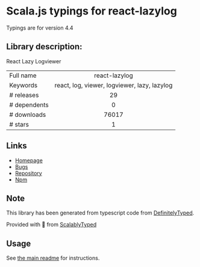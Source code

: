 
# Scala.js typings for react-lazylog

Typings are for version 4.4

## Library description:
React Lazy Logviewer

|                    |                 |
| ------------------ | :-------------: |
| Full name          | react-lazylog |
| Keywords           | react, log, viewer, logviewer, lazy, lazylog |
| # releases         | 29 |
| # dependents       | 0 |
| # downloads        | 76017 |
| # stars            | 1 |

## Links
- [Homepage](https://github.com/mozilla-frontend-infra/react-lazylog#readme)
- [Bugs](https://github.com/mozilla-frontend-infra/react-lazylog/issues)
- [Repository](https://github.com/mozilla-frontend-infra/react-lazylog)
- [Npm](https://www.npmjs.com/package/react-lazylog)
    


## Note
This library has been generated from typescript code from [DefinitelyTyped](https://definitelytyped.org).

Provided with :purple_heart: from [ScalablyTyped](https://github.com/oyvindberg/ScalablyTyped)

## Usage
See [the main readme](../../readme.md) for instructions.


